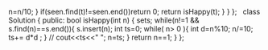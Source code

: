 n=n/10;
}
if(seen.find(t)!=seen.end())return 0;
return isHappy(t);
}
}
};
​
​
class Solution {
public:
bool isHappy(int n) {
set<int>s;
while(n!=1 && s.find(n)==s.end()){
s.insert(n);
int ts=0;
while( n> 0 ){
int d=n%10;
n/=10;
ts+= d*d ;
}
// cout<<ts<<" ";
n=ts;
}
return n==1;
}
};
```